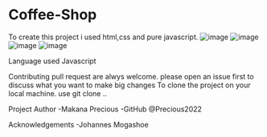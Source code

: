 # Coffee-Shop
To create this project i used html,css and pure javascript.
![image](https://user-images.githubusercontent.com/84070534/159123093-be223cb0-1357-4dba-b85b-54a7b1ac4ac2.png)
![image](https://user-images.githubusercontent.com/84070534/159123165-ca3d2236-e3ba-43c4-a4a9-bf6a358c5fc0.png)
![image](https://user-images.githubusercontent.com/84070534/159123189-979ea397-e622-4108-8805-116c397fecdc.png)
![image](https://user-images.githubusercontent.com/84070534/159123204-23e43b0e-4043-4cd9-9fd4-03c89c0cf543.png)


Language used
  Javascript
  
 Contributing 
    pull request are alwys welcome. please open an issue first to discuss what you want to make big changes
    To clone the project on your local machine. use git clone ..
  
 Project Author
  -Makana Precious
   -GitHub @Precious2022
   
  Acknowledgements
  -Johannes Mogashoe
